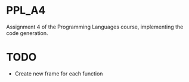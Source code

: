 # PPL_A4
Assignment 4 of the Programming Languages course, implementing the code generation.
# TODO
- Create new frame for each function
